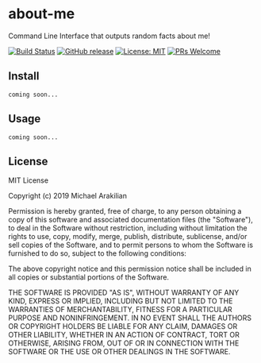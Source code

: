 # about-me

Command Line Interface that outputs random facts about me!

[![Build Status](https://travis-ci.com/arakilian0/gulpify.svg?branch=master)](https://travis-ci.com/arakilian0/gulpify) [![GitHub release](https://img.shields.io/github/release/arakilian0/gulpify.svg)](https://github.com/arakilian0/gulpify/releases/) [![License: MIT](https://img.shields.io/badge/License-MIT-yellow.svg)](https://github.com/arakilian0/gulpify/blob/master/LICENSE.md) [![PRs Welcome](https://img.shields.io/badge/PRs-welcome-brightgreen.svg?style=flat)](https://github.com/arakilian0/gulpify/blob/master/CONTRIBUTING.md)

## Install
```
coming soon...
```

## Usage
```
coming soon...
```

## License
MIT License

Copyright (c) 2019 Michael Arakilian

Permission is hereby granted, free of charge, to any person obtaining a copy
of this software and associated documentation files (the "Software"), to deal
in the Software without restriction, including without limitation the rights
to use, copy, modify, merge, publish, distribute, sublicense, and/or sell
copies of the Software, and to permit persons to whom the Software is
furnished to do so, subject to the following conditions:

The above copyright notice and this permission notice shall be included in all
copies or substantial portions of the Software.

THE SOFTWARE IS PROVIDED "AS IS", WITHOUT WARRANTY OF ANY KIND, EXPRESS OR
IMPLIED, INCLUDING BUT NOT LIMITED TO THE WARRANTIES OF MERCHANTABILITY,
FITNESS FOR A PARTICULAR PURPOSE AND NONINFRINGEMENT. IN NO EVENT SHALL THE
AUTHORS OR COPYRIGHT HOLDERS BE LIABLE FOR ANY CLAIM, DAMAGES OR OTHER
LIABILITY, WHETHER IN AN ACTION OF CONTRACT, TORT OR OTHERWISE, ARISING FROM,
OUT OF OR IN CONNECTION WITH THE SOFTWARE OR THE USE OR OTHER DEALINGS IN THE
SOFTWARE.
